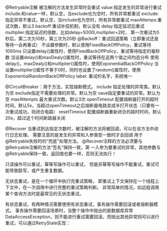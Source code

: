 @Retryable注解 
被注解的方法发生异常时会重试 
value:指定发生的异常进行重试 
include:和value一样，默认空，当exclude也为空时，所有异常都重试 
exclude:指定异常不重试，默认空，当include也为空时，所有异常都重试 
maxAttemps:重试次数，默认3 
backoff:重试补偿机制，默认没有 delay:指定延迟后重试 
                    multiplier:指定延迟的倍数，比如delay=5000l,multiplier=2时，
                    第一次重试为5秒后，第二次为10秒，第三次为20秒
                    @Backoff：重试回退策略（立即重试还是等待一会再重试） 
                    不设置参数时，默认使用FixedBackOffPolicy，重试等待1000ms 
                    只设置delay()属性时，使用FixedBackOffPolicy，重试等待指定的毫秒数 
                    当设置delay()和maxDealy()属性时，重试等待在这两个值之间均态分布 
                    使用delay()，maxDealy()和multiplier()属性时，使用ExponentialBackOffPolicy 
                    当设置multiplier()属性不等于0时，同时也设置了random()属性时，使用ExponentialRandomBackOffPolicy
label: 重试的名字，系统唯一 


@CircuitBreaker：用于方法，实现熔断模式。 
include 指定处理的异常类。默认为空 
exclude指定不需要处理的异常。默认为空 
vaue指定要重试的异常。默认为空 
maxAttempts 最大重试次数。默认3次 
openTimeout 配置熔断器打开的超时时间，默认5s，当超过openTimeout之后熔断器电路变成半打开状态（只要有一次重试成功，则闭合电路） 
resetTimeout 配置熔断器重新闭合的超时时间，默认20s，超过这个时间断路器关闭


@Recover 
当重试到达指定次数时，被注解的方法将被回调，可以在该方法中进行日志处理。
需要注意的是发生的异常和入参类型一致时才会回调
用于@Retryable失败时的“兜底”处理方法。 
@Recover注释的方法必须要与@Retryable注解的方法“签名”保持一致，第
一入参为要重试的异常，其他参数与@Retryable保持一致，返回值也要一样，否则无法执行！


只读操作可以重试，幂等写操作可以重试，
但是非幂等写操作不能重试，重试可能导致脏写，或产生重复数据。

无状态重试，是在一个循环中执行完重试策略，
即重试上下文保持在一个线程上下文中，在一次调用中进行完整的重试策略判断。
非常简单的情况，如远程调用某个查询方法时是最常见的无状态重试。

有状态重试，有两种情况需要使用有状态重试，事务操作需要回滚或者熔断器模式。 
事务操作需要回滚场景时，当整个操作中抛出的是数据库异常DataAccessException，则不能进行重试需要回滚，而抛出其他异常则可以进行重试，可以通过RetryState实现：









